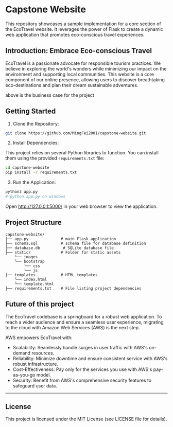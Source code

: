 # Capstone Website
This repository showcases a sample implementation for a core section of the EcoTravel website. It leverages the power of Flask to create a dynamic web application that promotes eco-conscious travel experiences.

## Introduction: Embrace Eco-conscious Travel
EcoTravel is a passionate advocate for responsible tourism practices. We believe in exploring the world's wonders while minimizing our impact on the environment and supporting local communities. This website is a core component of our online presence, allowing users to discover breathtaking eco-destinations and plan their dream sustainable adventures.

above is the business case for the project

## Getting Started

1. Clone the Repository:
```bash
git clone https://github.com/MingFei2001/capstone-website.git
```

2. Install Dependencies:

This project relies on several Python libraries to function. You can install them using the provided `requirements.txt` file:
```bash
cd capstone-website
pip install -r requirements.txt
```

3. Run the Application:
```bash
python3 app.py
# python app.py on windows
```

Open http://127.0.0.1:5000/ in your web browser to view the application.

## Project Structure

```
capstone-website/
├── app.py              # main Flask application
├── schema.sql          # schema file for database definition
├── database.db          # SQLite database file
├── static/             # Folder for static assets
    └── images
    └── bootstrap
        └── css
        └── js
├── templates           # HTML templates
    └── index.html
    └── template.html
├── requirements.txt    # File listing project dependencies
```

## Future of this project
The EcoTravel codebase is a springboard for a robust web application. To reach a wider audience and ensure a seamless user experience, migrating to the cloud with Amazon Web Services (AWS) is the next step.

AWS empowers EcoTravel with:
- Scalability: Seamlessly handle surges in user traffic with AWS's on-demand resources.
- Reliability: Minimize downtime and ensure consistent service with AWS's robust infrastructure.
- Cost-Effectiveness: Pay only for the services you use with AWS's pay-as-you-go model.
- Security: Benefit from AWS's comprehensive security features to safeguard user data.

---

## License
This project is licensed under the MIT License (see LICENSE file for details).